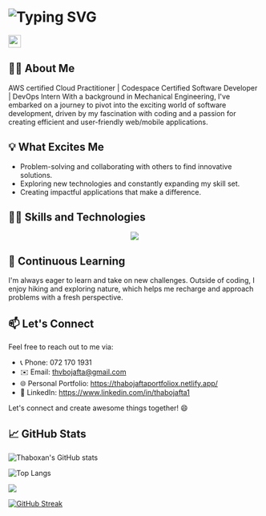 # ![Typing SVG](https://readme-typing-svg.demolab.com?font=Fira+Code&pause=1000&random=false&width=435&lines=My+name+is+Thabo+Jafta;%3CEat%2C+Sleep%2C+Code%2F%3E...+Repeat;Aspiring+Software+Developer)

<img src="https://media.giphy.com/media/hvRJCLFzcasrR4ia7z/giphy.gif" width="25px">

## 🙋‍♂️ About Me

AWS certified Cloud Practitioner | Codespace Certified Software Developer | DevOps Intern 
With a background in Mechanical Engineering, I've embarked on a journey to pivot into the exciting world of software development, driven by my fascination with coding and a passion for creating efficient and user-friendly web/mobile applications.

## 💡 What Excites Me

- Problem-solving and collaborating with others to find innovative solutions.
- Exploring new technologies and constantly expanding my skill set.
- Creating impactful applications that make a difference.

## 👨‍💻 Skills and Technologies

<p align="center">
  <a href="https://skillicons.dev">
    <img src="https://skillicons.dev/icons?i=javascript,html,css,react,java,python,django,figma&theme=light" />
  </a>
</p>

## 🌱 Continuous Learning

I'm always eager to learn and take on new challenges. Outside of coding, I enjoy hiking and exploring nature, which helps me recharge and approach problems with a fresh perspective.

## 📫 Let's Connect

Feel free to reach out to me via:

- 📞 Phone: 072 170 1931
- ✉️ Email: thvbojafta@gmail.com
- 🌐 Personal Portfolio: https://thabojaftaportfoliox.netlify.app/
- 💼 LinkedIn: https://www.linkedin.com/in/thabojafta1

Let's connect and create awesome things together! 😄

## 📈 GitHub Stats

![Thaboxan's GitHub stats](https://github-readme-stats.vercel.app/api?username=thaboxan)

![Top Langs](https://github-readme-stats.vercel.app/api/top-langs/?username=thaboxan&size_weight=0.5&count_weight=0.5)

![](https://komarev.com/ghpvc/?username=thaboxan)

[![GitHub Streak](https://streak-stats.demolab.com/?user=thaboxan)](https://git.io/streak-stats)
